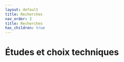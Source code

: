 ```yaml
---
layout: default
title: Recherches
nav_order: 3
title: Recherches
has_children: true
---
```


# Études et choix techniques